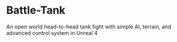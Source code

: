 # Battle-Tank
An open world head-to-head tank fight with simple AI, terrain, and advanced control system in Unreal 4
